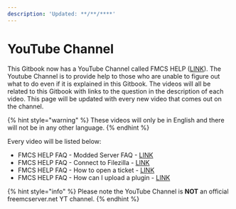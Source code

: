```yaml
---
description: 'Updated: **/**/****'
---
```


# YouTube Channel

This Gitbook now has a YouTube Channel called FMCS HELP \([LINK](https://www.youtube.com/channel/UChwYHiTiXOM6ub6NFidtWCg)\). The Youtube Channel is to provide help to those who are unable to figure out what to do even if it is explained in this Gitbook. The videos will all be related to this Gitbook with links to the question in the description of each video. This page will be updated with every new video that comes out on the channel.

{% hint style="warning" %}
These videos will only be in English and there will not be in any other language.
{% endhint %}

Every video will be listed below:

* FMCS HELP FAQ - Modded Server FAQ - [LINK](https://www.youtube.com/watch?v=Bt9MZMF8Vgo&t) 
* FMCS HELP FAQ - Connect to Filezilla - [LINK](https://www.youtube.com/watch?v=FSWeWP8tQPc) 
* FMCS HELP FAQ - How to open a ticket - [LINK](https://www.youtube.com/watch?v=FQzRRHaHMrI) 
* FMCS HELP FAQ - How can I upload a plugin - [LINK](https://www.youtube.com/watch?v=sufs4wQ0z9Y)

{% hint style="info" %}
Please note the YouTube Channel is **NOT** an official freemcserver.net YT channel.
{% endhint %}

